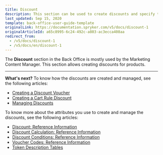 ```yaml
---
title: Discount
description: This section can be used to create discounts and specify their types, vouchers, and cart rules, as well as to define what and when to apply the discount to.
last_updated: Sep 15, 2020
template: back-office-user-guide-template
originalLink: https://documentation.spryker.com/v5/docs/discount-1
originalArticleId: a65c8995-6c24-492c-a803-ac3ecca408aa
redirect_from:
  - /v5/docs/discount-1
  - /v5/docs/en/discount-1
---
```


The **Discount** section in the Back Office is mostly used by the Marketing Content Manager.
This section allows creating discounts for products.


* * *
**What's next?**
To know how the discounts are created and managed, see the following articles:
* [Creating a Discount Voucher](/docs/pbc/all/discount-management/{{page.version}}/manage-in-the-back-office/create-discounts.html")
* [Creating a Cart Rule Discount](/docs/scos/user/back-office-user-guides/{{page.version}}/merchandising/discount/creating-cart-rules.html)
* [Managing Discounts](/docs/scos/user/back-office-user-guides/{{page.version}}/merchandising/discount/managing-discounts.html)

To know more about the attributes you use to create and manage the discounts, see the following articles:
* [Discount: Reference Information](/docs/scos/user/back-office-user-guides/{{page.version}}/merchandising/discount/references/discount-reference-information.html)
* [Discount Calculation: Reference Information](/docs/scos/user/back-office-user-guides/{{page.version}}/merchandising/discount/references/discount-calculation-reference-information.html)
* [Discount Conditions: Reference Information](/docs/scos/user/back-office-user-guides/{{page.version}}/merchandising/discount/references/discount-conditions-reference-information.html)
* [Voucher Codes: Reference Information](/docs/scos/user/back-office-user-guides/{{page.version}}/merchandising/discount/references/voucher-codes-reference-information.html)
* [Token Description Tables](/docs/scos/user/back-office-user-guides/{{page.version}}/merchandising/discount/references/token-description-tables.html)

